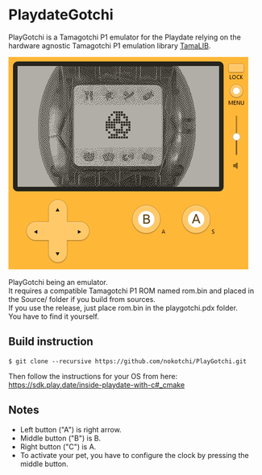 # PlaydateGotchi

PlayGotchi is a Tamagotchi P1 emulator for the Playdate relying on the hardware agnostic Tamagotchi P1 emulation library [TamaLIB](https://github.com/jcrona/tamalib/).

![Simulator screenshot](images/simulator.png)

PlayGotchi being an emulator.</br>
It requires a compatible Tamagotchi P1 ROM named rom.bin and placed in the Source/ folder if you build from sources.</br>
If you use the release, just place rom.bin in the playgotchi.pdx folder.</br>
You have to find it yourself.

## Build instruction
```
$ git clone --recursive https://github.com/nokotchi/PlayGotchi.git
```
Then follow the instructions for your OS from here: https://sdk.play.date/inside-playdate-with-c#_cmake

## Notes
- Left button ("A") is right arrow.
- Middle button ("B") is B.
- Right button ("C") is A.
- To activate your pet, you have to configure the clock by pressing the middle button.
